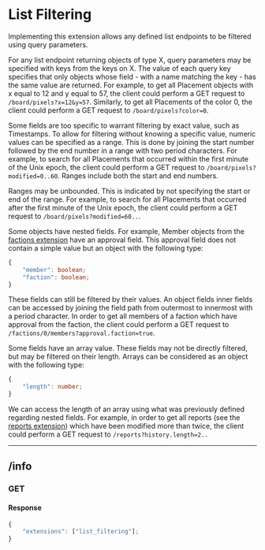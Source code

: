 List Filtering
==============
Implementing this extension allows any defined list endpoints to be filtered using query parameters.

For any list endpoint returning objects of type X, query parameters may be specified with keys from the keys on X.
The value of each query key specifies that only objects whose field - with a name matching the key - has the same value are returned.
For example, to get all Placement objects with x equal to 12 and y equal to 57, the client could perform a GET request to `/board/pixels?x=12&y=57`.
Similarly, to get all Placements of the color 0, the client could perform a GET request to `/board/pixels?color=0`.

Some fields are too specific to warrant filtering by exact value, such as Timestamps.
To allow for filtering without knowing a specific value, numeric values can be specified as a range.
This is done by joining the start number followed by the end number in a range with two period characters.
For example, to search for all Placements that occurred within the first minute of the Unix epoch, the client could perform a GET request to `/board/pixels?modified=0..60`.
Ranges include both the start and end numbers.

Ranges may be unbounded.
This is indicated by not specifying the start or end of the range.
For example, to search for all Placements that occurred after the first minute of the Unix epoch, the client could perform a GET request to `/board/pixels?modified=60..`.

Some objects have nested fields.
For example, Member objects from the [factions extension](./factions.md) have an approval field.
This approval field does not contain a simple value but an object with the following type:
```typescript
{
	"member": boolean;
	"faction": boolean;
}
```
These fields can still be filtered by their values.
An object fields inner fields can be accessed by joining the field path from outermost to innermost with a period character.
In order to get all members of a faction which have approval from the faction, the client could perform a GET request to `/factions/0/members?approval.faction=true`.

Some fields have an array value.
These fields may not be directly filtered, but may be filtered on their length.
Arrays can be considered as an object with the following type:
```typescript
{
	"length": number;
}
```
We can access the length of an array using what was previously defined regarding nested fields.
For example, in order to get all reports (see the [reports extension](./reports.md)) which have been modified more than twice, the client could perform a GET request to `/reports?history.length=2..`

--------------------------------------------------------------------------------

## /info
### GET
#### Response
```typescript
{
	"extensions": ["list_filtering"];
}
```
